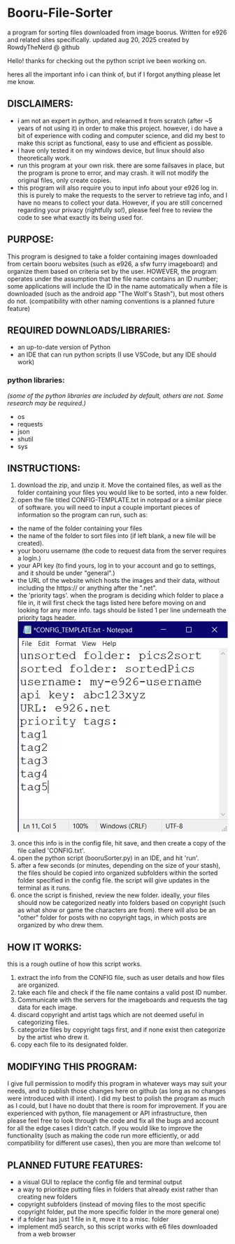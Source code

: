 # Booru-File-Sorter
a program for sorting files downloaded from image boorus. Written for e926 and related sites specifically.
updated aug 20, 2025
created by RowdyTheNerd @ github

Hello! thanks for checking out the python script ive been working on. 

heres all the important info i can think of, but if I forgot anything please let me know. 

## DISCLAIMERS:
- i am not an expert in python, and relearned it from scratch (after ~5 years of not using it) in order to make this project. however, i do have a bit of experience with coding and computer science, and did my best to make this script as functional, easy to use and efficient as possible. 
- I have only tested it on my windows device, but linux should also theoretically work. 
- run this program at your own risk. there are some failsaves in place, but the program is prone to error, and may crash. it will not modify the original files, only create copies.
- this program will also require you to input info about your e926 log in. this is purely to make the requests to the server to retrieve tag info, and I have no means to collect your data. However, if you are still concerned regarding your privacy (rightfully so!), please feel free to review the code to see what exactly its being used for.

## PURPOSE:
This program is designed to take a folder containing images downloaded from certain booru websites (such as e926, a sfw furry imageboard) and organize them based on criteria set by the user. HOWEVER, the program operates under the assumption that the file name contains an ID number; some applications will include the ID in the name automatically when a file is downloaded (such as the android app "The Wolf's Stash"), but most others do not. (compatibility with other naming conventions is a planned future feature)

## REQUIRED DOWNLOADS/LIBRARIES:
- an up-to-date version of Python
- an IDE that can run python scripts (I use VSCode, but any IDE should work)
### python libraries:
*(some of the python libraries are included by default, others are not. Some research may be required.)*
- os
- requests
- json
- shutil
- sys 

## INSTRUCTIONS:
1. download the zip, and unzip it. Move the contained files, as well as the folder containing your files you would like to be sorted, into a new folder. 
2. open the file titled CONFIG-TEMPLATE.txt in notepad or a similar piece of software. you will need to input a couple important pieces of information so the program can run, such as:
- the name of the folder containing your files
- the name of the folder to sort files into (if left blank, a new file will be created).
- your booru username (the code to request data from the server requires a login.)
- your API key (to find yours, log in to your account and go to settings, and it should be under "general".)
- the URL of the website which hosts the images and their data, without including the https:// or anything after the ".net".
- the 'priority tags'. when the program is deciding which folder to place a file in, it will first check the tags listed here before moving on and looking for any more info. tags should be listed 1 per line underneath the priority tags header.
![a notepad window displaying a filled out config file. The unsorted folder is listed as "pics2sort", while the sorted folder is listed as "sortedPics". The username is "my-e926-username"and the api key is a string of random characters, "abc123xyz". the website URL is "e926.net", and the priority tags are listed below the words "priority tags", rather than on the same line.](CONFIG_example.png "CONFIG example")
3. once this info is in the config file, hit save, and then create a copy of the file called 'CONFIG.txt'. 
4. open the python script (booruSorter.py) in an IDE, and hit 'run'. 
5. after a few seconds (or minutes, depending on the size of your stash), the files should be copied into organized subfolders within the sorted folder specified in the config file. the script will give updates in the terminal as it runs. 
6. once the script is finished, review the new folder. ideally, your files should now be categorized neatly into folders based on copyright (such as what show or game the characters are from). there will also be an "other" folder for posts with no copyright tags, in which posts are organized by who drew them.

## HOW IT WORKS:
this is a rough outline of how this script works.
1. extract the info from the CONFIG file, such as user details and how files are organized.
2. take each file and check if the file name contains a valid post ID number.
3. Communicate with the servers for the imageboards and requests the tag data for each image.
4. discard copyright and artist tags which are not deemed useful in categorizing files.
5. categorize files by copyright tags first, and if none exist then categorize by the artist who drew it.
6. copy each file to its designated folder.

## MODIFYING THIS PROGRAM:
I give full permission to modify this program in whatever ways may suit your needs, and to publish those changes here on github (as long as no changes were introduced with ill intent). 
I did my best to polish the program as much as I could, but I have no doubt that there is room for improvement. If you are experienced with python, file management or API infrastructure, then please feel free to look through the code and fix all the bugs and account for all the edge cases I didn't catch. 
If you would like to improve the functionality (such as making the code run more efficiently, or add compatibility for different use cases), then you are more than welcome to!

## PLANNED FUTURE FEATURES:
- a visual GUI to replace the config file and terminal output
- a way to prioritize putting files in folders that already exist rather than creating new folders
- copyright subfolders (instead of moving files to the most specific copyright folder, put the more specific folder in the more general one)
- if a folder has just 1 file in it, move it to a misc. folder
- implement md5 search, so this script works with e6 files downloaded from a web browser



